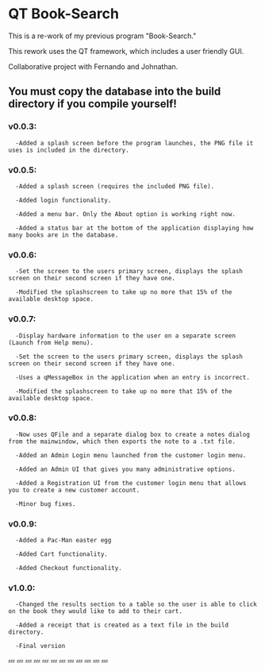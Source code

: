 # QT Book-Search


This is a re-work of my previous program "Book-Search."

This rework uses the QT framework, which includes a user friendly GUI.

Collaborative project with Fernando and Johnathan.


## You must copy the database into the build directory if you compile yourself!


### v0.0.3:
      -Added a splash screen before the program launches, the PNG file it uses is included in the directory.

### v0.0.5:

      -Added a splash screen (requires the included PNG file).
      
      -Added login functionality.
      
      -Added a menu bar. Only the About option is working right now.
      
      -Added a status bar at the bottom of the application displaying how many books are in the database.
      

### v0.0.6:

      -Set the screen to the users primary screen, displays the splash screen on their second screen if they have one.
      
      -Modified the splashscreen to take up no more that 15% of the available desktop space.
      
### v0.0.7:
      -Display hardware information to the user on a separate screen (Launch from Help menu).
      
      -Set the screen to the users primary screen, displays the splash screen on their second screen if they have one.
      
      -Uses a qMessageBox in the application when an entry is incorrect.
      
      -Modified the splashscreen to take up no more that 15% of the available desktop space.
      
### v0.0.8:
      -Now uses QFile and a separate dialog box to create a notes dialog from the mainwindow, which then exports the note to a .txt file.
      
      -Added an Admin Login menu launched from the customer login menu.
      
      -Added an Admin UI that gives you many administrative options.
      
      -Added a Registration UI from the customer login menu that allows you to create a new customer account.
      
      -Minor bug fixes.
      
### v0.0.9:
      -Added a Pac-Man easter egg
      
      -Added Cart functionality.
      
      -Added Checkout functionality.
      
### v1.0.0:
      -Changed the results section to a table so the user is able to click on the book they would like to add to their cart.
      
      -Added a receipt that is created as a text file in the build directory.
      
      -Final version
      
      
      
      

:zzz: :zzz: :zzz: :zzz: :zzz: :zzz: :zzz: :zzz: :zzz: :zzz: :zzz: :zzz:
